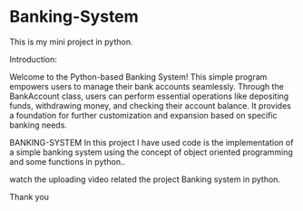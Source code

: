 # Banking-System
This is my mini project in python.

Introduction:
 
Welcome to the Python-based Banking System! This simple program empowers users to manage their bank accounts seamlessly. Through the BankAccount class, users can perform essential operations like depositing funds, withdrawing money, and checking their account balance. It provides a foundation for further customization and expansion based on specific banking needs.





BANKING-SYSTEM
In this project I have used code is the implementation of a simple banking system using the concept of object oriented programming and some functions in python..


watch the uploading video related the project Banking system in python.



Thank you 